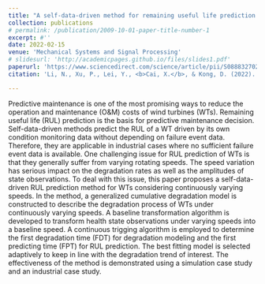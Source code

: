 ```yaml
---
title: "A self-data-driven method for remaining useful life prediction of wind turbines considering continuously varying speeds"
collection: publications
# permalink: /publication/2009-10-01-paper-title-number-1
excerpt: #''
date: 2022-02-15
venue: 'Mechanical Systems and Signal Processing'
# slidesurl: 'http://academicpages.github.io/files/slides1.pdf'
paperurl: 'https://www.sciencedirect.com/science/article/pii/S0888327021006762'
citation: 'Li, N., Xu, P., Lei, Y., <b>Cai, X.</b>, & Kong, D. (2022). A self-data-driven method for remaining useful life prediction of wind turbines considering continuously varying speeds. <i>Mechanical Systems and Signal Processing</i>, 165, 108315.'

---
```


Predictive maintenance is one of the most promising ways to reduce the operation and maintenance (O&M) costs of wind turbines (WTs). Remaining useful life (RUL) prediction is the basis for predictive maintenance decision. Self-data-driven methods predict the RUL of a WT driven by its own condition monitoring data without depending on failure event data. Therefore, they are applicable in industrial cases where no sufficient failure event data is available. One challenging issue for RUL prediction of WTs is that they generally suffer from varying rotating speeds. The speed variation has serious impact on the degradation rates as well as the amplitudes of state observations. To deal with this issue, this paper proposes a self-data-driven RUL prediction method for WTs considering continuously varying speeds. In the method, a generalized cumulative degradation model is constructed to describe the degradation process of WTs under continuously varying speeds. A baseline transformation algorithm is developed to transform health state observations under varying speeds into a baseline speed. A continuous trigging algorithm is employed to determine the first degradation time (FDT) for degradation modeling and the first predicting time (FPT) for RUL prediction. The best fitting model is selected adaptively to keep in line with the degradation trend of interest. The effectiveness of the method is demonstrated using a simulation case study and an industrial case study.